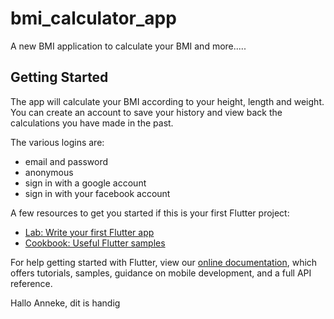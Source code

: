 # bmi_calculator_app

A new BMI application to calculate your BMI and more.....

## Getting Started

The app will calculate your BMI according to your height, length and weight.
You can create an account to save your history and view back the calculations you have made in the past. 

The various logins are:
- email and password
- anonymous
- sign in with a google account
- sign in with  your facebook account

A few resources to get you started if this is your first Flutter project:

- [Lab: Write your first Flutter app](https://flutter.dev/docs/get-started/codelab)
- [Cookbook: Useful Flutter samples](https://flutter.dev/docs/cookbook)

For help getting started with Flutter, view our
[online documentation](https://flutter.dev/docs), which offers tutorials,
samples, guidance on mobile development, and a full API reference.

Hallo Anneke, dit is handig
